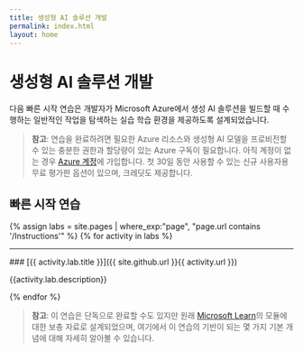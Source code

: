 ```yaml
---
title: 생성형 AI 솔루션 개발
permalink: index.html
layout: home
---
```


# 생성형 AI 솔루션 개발

다음 빠른 시작 연습은 개발자가 Microsoft Azure에서 생성 AI 솔루션을 빌드할 때 수행하는 일반적인 작업을 탐색하는 실습 학습 환경을 제공하도록 설계되었습니다.

> **참고**: 연습을 완료하려면 필요한 Azure 리소스와 생성형 AI 모델을 프로비전할 수 있는 충분한 권한과 할당량이 있는 Azure 구독이 필요합니다. 아직 계정이 없는 경우 [Azure 계정](https://azure.microsoft.com/free)에 가입합니다. 첫 30일 동안 사용할 수 있는 신규 사용자용 무료 평가판 옵션이 있으며, 크레딧도 제공합니다.

## 빠른 시작 연습

{% assign labs = site.pages | where_exp:"page", "page.url contains '/Instructions'" %} {% for activity in labs  %}
<hr>
### [{{ activity.lab.title }}]({{ site.github.url }}{{ activity.url }})

{{activity.lab.description}}

{% endfor %}

> **참고**: 이 연습은 단독으로 완료할 수도 있지만 원래 [Microsoft Learn](https://learn.microsoft.com/training/paths/create-custom-copilots-ai-studio/)의 모듈에 대한 보충 자료로 설계되었으며, 여기에서 이 연습의 기반이 되는 몇 가지 기본 개념에 대해 자세히 알아볼 수 있습니다.
